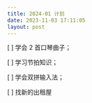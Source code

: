 ```yaml
---
title: 2024-01 计划
date: 2023-11-03 17:11:05
layout: post
---
```


[ ] 学会 2 首口琴曲子；

[ ] 学习节拍知识；

[ ] 学会双拼输入法；

[ ] 找新的出租屋